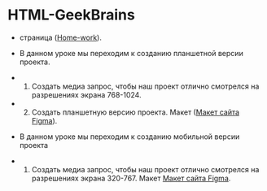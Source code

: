 # HTML-GeekBrains
- страница ([Home-work](https://oleg-tkachev.github.io/HTML-GeekBrains/)).

- В данном уроке мы переходим к созданию планшетной версии проекта.
- 1. Создать медиа запрос, чтобы наш проект отлично смотрелся на разрешениях экрана 768-1024.
- 2. Создать планшетную версию проекта.
Макет ([Макет сайта Figma](https://www.figma.com/file/mnLY69cYE5cqWM5w6n5hXx/Seo-%26-Digital-Marketing-Landing-Page?node-id=188%3A673)).


- В данном уроке мы переходим к созданию мобильной версии проекта
- 1. Создать медиа запрос, чтобы наш проект отлично смотрелся на разрешениях экрана 320-767.
Макет [Макет сайта Figma](https://www.figma.com/file/mnLY69cYE5cqWM5w6n5hXx/Seo-%26-Digital-Marketing-Landing-Page?node-id=189%3A839).
